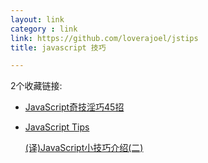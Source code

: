 ```yaml
---
layout: link
category : link
link: https://github.com/loverajoel/jstips
title: javascript 技巧

---
```


2个收藏链接:

* [JavaScript奇技淫巧45招](http://chensd.com/2015-01/45-useful-javascript-tips-tricks-and-best-practices.html)
* [JavaScript Tips](https://github.com/loverajoel/jstips)

  [(译)JavaScript小技巧介绍(二)](http://mp.weixin.qq.com/s?__biz=MjM5NTM1NDcyOQ==&mid=403696050&idx=1&sn=d10c93a7b5a3abcbbe00970d021c1f3a&scene=0#wechat_redirect)
